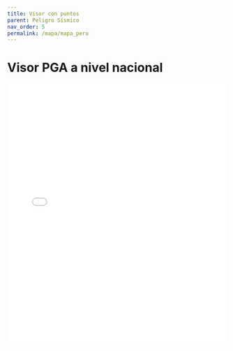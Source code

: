 ```yaml
---
title: Visor con puntos
parent: Peligro Sísmico
nav_order: 5
permalink: /mapa/mapa_peru
---
```

# Visor PGA a nivel nacional

<iframe src="../mapa_peru.html" width="100%" height="600" frameborder="0"></iframe>
